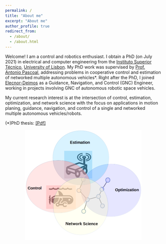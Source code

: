 ```yaml
---
permalink: /
title: "About me"
excerpt: "About me"
author_profile: true
redirect_from: 
  - /about/
  - /about.html
---
```

<meta name="google-site-verification" content="IDTplBCijCUnJEesk3uOXKQKJ7BboaQqEFIEmlTQ_UE" />

Welcome! I am a control and robotics enthusiast. I obtain a PhD (on July 2021) in electrical and computer engineering from the [Instituto Superior Técnico](https://tecnico.ulisboa.pt/en/), [University of Lisbon](https://www.ulisboa.pt/en). My PhD work was supervised by [Prof. Antonio Pascoal](https://www.antoniopascoal.com/about-me), addressing problems in cooperative control and estimation of networked multiple autonomous vehicles*. Right after the PhD, I joined [Elecnor-Deimos](https://elecnor-deimos.com/clearspace/) as a Guidance, Navigation, and Control (GNC) Engineer, working in projects involving GNC of autonomous robotic space vehicles. 

My current research interest is at the intersection of control, estimation, optimization, and network science with the focus on applications in motion planing, guidance, navigation, and control of a single and networked multiple autonomous vehicles/robots.

(*)PhD thesis: [[Pdf]](/files/pdf/research/Hung_PHDThesis_full.pdf)

<img src="/images/researcharea.png" width="75%" style="display: block; margin: auto;" />

